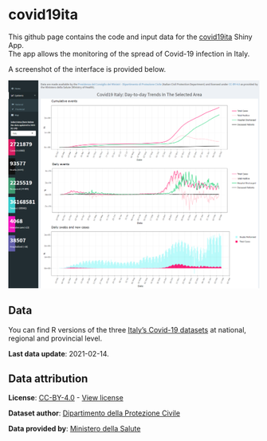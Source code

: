 
<!-- README.md is generated from README.Rmd. Please edit that file -->

# covid19ita

This github page contains the code and input data for the
[covid19ita](https://sgeremia.shinyapps.io/covid19ita/) Shiny App.  
The app allows the monitoring of the spread of Covid-19 infection in
Italy.

A screenshot of the interface is provided below.

![](figures/app-interface.png)

## Data

You can find R versions of the three [Italy’s Covid-19
datasets](https://github.com/pcm-dpc/COVID-19/) at national, regional
and provincial level.

**Last data update**: 2021-02-14.

## Data attribution

**License**:
[CC-BY-4.0](https://creativecommons.org/licenses/by/4.0/deed.en) - [View
license](https://github.com/pcm-dpc/COVID-19/blob/master/LICENSE)

**Dataset author**: [Dipartimento della Protezione
Civile](http://www.protezionecivile.it/)

**Data provided by**: [Ministero della
Salute](http://www.salute.gov.it/)
